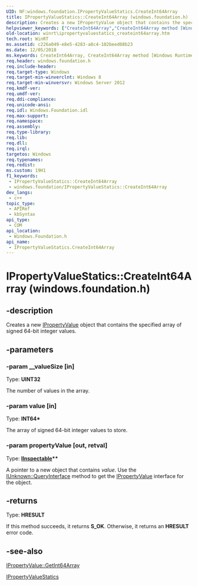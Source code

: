 ```yaml
---
UID: NF:windows.foundation.IPropertyValueStatics.CreateInt64Array
title: IPropertyValueStatics::CreateInt64Array (windows.foundation.h)
description: Creates a new IPropertyValue object that contains the specified array of signed 64-bit integer values.
helpviewer_keywords: ["CreateInt64Array","CreateInt64Array method [Windows Runtime]","CreateInt64Array method [Windows Runtime]","IPropertyValueStatics interface","IPropertyValueStatics interface [Windows Runtime]","CreateInt64Array method","IPropertyValueStatics.CreateInt64Array","IPropertyValueStatics.IPropertyValueStatics","IPropertyValueStatics::CreateInt64Array","IPropertyValueStatics::IPropertyValueStatics","windows/IPropertyValueStatics::CreateInt64Array","winrt.ipropertyvaluefactory_createint64array","winrt.ipropertyvaluestatics_createint64array"]
old-location: winrt\ipropertyvaluestatics_createint64array.htm
tech.root: WinRT
ms.assetid: c226a049-e8e5-4283-a8c4-102beed08b23
ms.date: 12/05/2018
ms.keywords: CreateInt64Array, CreateInt64Array method [Windows Runtime], CreateInt64Array method [Windows Runtime],IPropertyValueStatics interface, IPropertyValueStatics interface [Windows Runtime],CreateInt64Array method, IPropertyValueStatics.CreateInt64Array, IPropertyValueStatics.IPropertyValueStatics, IPropertyValueStatics::CreateInt64Array, IPropertyValueStatics::IPropertyValueStatics, windows/IPropertyValueStatics::CreateInt64Array, winrt.ipropertyvaluefactory_createint64array, winrt.ipropertyvaluestatics_createint64array
req.header: windows.foundation.h
req.include-header: 
req.target-type: Windows
req.target-min-winverclnt: Windows 8
req.target-min-winversvr: Windows Server 2012
req.kmdf-ver: 
req.umdf-ver: 
req.ddi-compliance: 
req.unicode-ansi: 
req.idl: Windows.Foundation.idl
req.max-support: 
req.namespace: 
req.assembly: 
req.type-library: 
req.lib: 
req.dll: 
req.irql: 
targetos: Windows
req.typenames: 
req.redist: 
ms.custom: 19H1
f1_keywords:
 - IPropertyValueStatics::CreateInt64Array
 - windows.foundation/IPropertyValueStatics::CreateInt64Array
dev_langs:
 - c++
topic_type:
 - APIRef
 - kbSyntax
api_type:
 - COM
api_location:
 - Windows.Foundation.h
api_name:
 - IPropertyValueStatics.CreateInt64Array
---
```


# IPropertyValueStatics::CreateInt64Array (windows.foundation.h)


## -description

Creates a new <a href="/windows/desktop/api/windows.foundation/nn-windows-foundation-ipropertyvalue">IPropertyValue</a> object that contains  the specified array of signed 64-bit integer values.

## -parameters

### -param __valueSize [in]

Type: <b>UINT32</b>

The number of values in the array.

### -param value [in]

Type: <b>INT64*</b>

The array of signed 64-bit integer values to store.

### -param propertyValue [out, retval]

Type: <b><a href="/windows/desktop/api/inspectable/nn-inspectable-iinspectable">IInspectable</a>**</b>

A pointer to a new object that contains <i>value</i>. Use the <a href="/windows/desktop/api/unknwn/nf-unknwn-iunknown-queryinterface(q)">IUnknown::QueryInterface</a> method to get the <a href="/windows/desktop/api/windows.foundation/nn-windows-foundation-ipropertyvalue">IPropertyValue</a> interface for the object.

## -returns

Type: <b>HRESULT</b>

If this method succeeds, it returns <b xmlns:loc="http://microsoft.com/wdcml/l10n">S_OK</b>. Otherwise, it returns an <b xmlns:loc="http://microsoft.com/wdcml/l10n">HRESULT</b> error code.

## -see-also

<a href="/windows/desktop/api/windows.foundation/nf-windows-foundation-ipropertyvalue-getint64array">IPropertyValue::GetInt64Array</a>



<a href="/windows/desktop/api/windows.foundation/nn-windows-foundation-ipropertyvaluestatics">IPropertyValueStatics</a>
